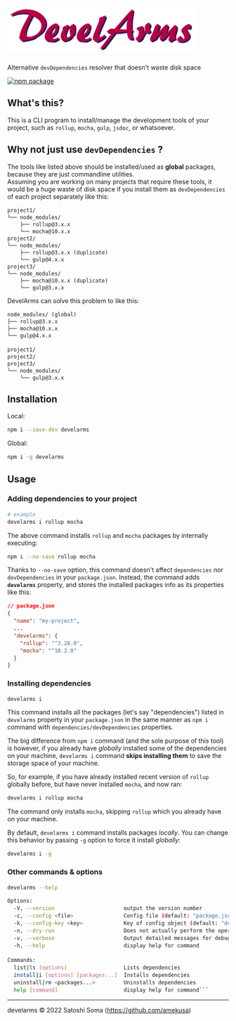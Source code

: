 # ![DevelArms](https://raw.githubusercontent.com/amekusa/develarms/master/logo.png)
Alternative `devDependencies` resolver that doesn't waste disk space

[![npm package](https://img.shields.io/badge/dynamic/json?label=npm%0Apackage&query=%24%5B%27dist-tags%27%5D%5B%27latest%27%5D&url=https%3A%2F%2Fregistry.npmjs.org%2Fdevelarms%2F)](https://www.npmjs.com/package/develarms)


## What's this?
This is a CLI program to install/manage the development tools of your project, such as `rollup`, `mocha`, `gulp`, `jsdoc`, or whatsoever.

## Why not just use `devDependencies` ?
The tools like listed above should be installed/used as **global** packages, because they are just commandline utilities.<br>
Assuming you are working on many projects that require these tools, it would be a huge waste of disk space if you install them as `devDependencies` of each project separately like this:

```
project1/
└── node_modules/
    ├── rollup@3.x.x
    └── mocha@10.x.x
project2/
└── node_modules/
    ├── rollup@3.x.x (duplicate)
    └── gulp@4.x.x
project3/
└── node_modules/
    ├── mocha@10.x.x (duplicate)
    └── gulp@3.x.x
```

DevelArms can solve this problem to like this:

```
node_modules/ (global)
├── rollup@3.x.x
├── mocha@10.x.x
└── gulp@4.x.x

project1/
project2/
project3/
└── node_modules/
    └── gulp@3.x.x
```

## Installation

Local:
```sh
npm i --save-dev develarms
```

Global:
```sh
npm i -g develarms
```

## Usage

### Adding dependencies to your project
```sh
# example
develarms i rollup mocha
```

The above command installs `rollup` and `mocha` packages by internally executing:

```sh
npm i --no-save rollup mocha
```

Thanks to `--no-save` option, this command doesn't affect `dependencies` nor `devDependencies` in your `package.json`. Instead, the command adds **`develarms`** property, and stores the installed packages info as its properties like this:

```json
// package.json
{
  "name": "my-project",
  ...
  "develarms": {
    "rollup": "^3.28.0",
    "mocha": "^10.2.0"
  }
}
```

### Installing dependencies
```sh
develarms i
```

This command installs all the packages (let's say "dependencies") listed in `develarms` property in your `package.json` in the same manner as `npm i` command with `dependencies/devDependencies` properties.

The big difference from `npm i` command (and the sole purpose of this tool) is however, if you already have *globally* installed some of the dependencies on your machine, `develarms i` command **skips installing them** to save the storage space of your machine.

So, for example, if you have already installed recent version of `rollup` globally before, but have never installed `mocha`, and now ran:

```sh
develarms i rollup mocha
```

The command only installs `mocha`, skipping `rollup` which you already have on your machine.

By default, `develarms i` command installs packages *locally*. You can change this behavior by passing `-g` option to force it install *globally*:

```sh
develarms i -g
```

### Other commands & options

```sh
develarms --help
```

```sh
Options:
  -V, --version                      output the version number
  -c, --config <file>                Config file (default: "package.json")
  -k, --config-key <key>             Key of config object (default: "develarms")
  -n, --dry-run                      Does not actually perform the operation
  -v, --verbose                      Output detailed messages for debug
  -h, --help                         display help for command

Commands:
  list|ls [options]                  Lists dependencies
  install|i [options] [packages...]  Installs dependencies
  uninstall|rm <packages...>         Uninstalls dependencies
  help [command]                     display help for command```
```

---

develarms &copy; 2022 Satoshi Soma (https://github.com/amekusa)